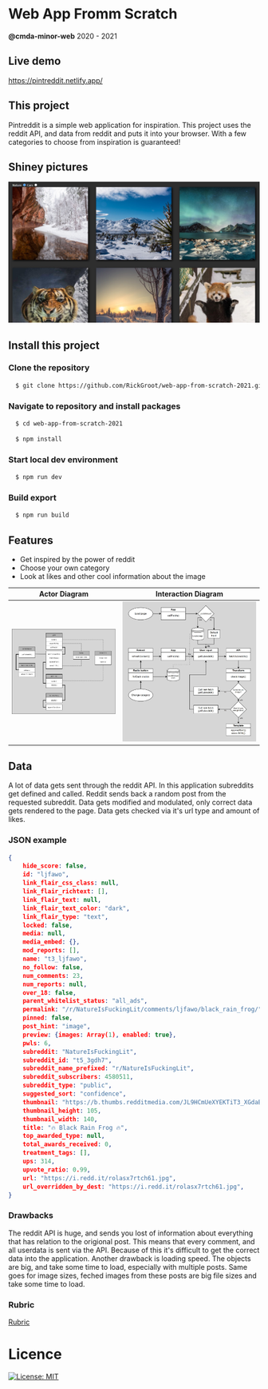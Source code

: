 # Web App Fromm Scratch
**@cmda-minor-web** 2020 - 2021

<!-- Add a link to your live demo in Github Pages 🌐-->
## Live demo
https://pintreddit.netlify.app/ 

<!-- ☝️ replace this description with a description of your own work -->
## This project
Pintreddit is a simple web application for inspiration. 
This project uses the reddit API, and data from reddit and puts it into your browser. With a few categories to choose from inspiration is guaranteed! 

<!-- Add a nice poster image here at the end of the week, showing off your shiny frontend 📸 -->
## Shiney pictures
![Week 1](https://github.com/rickgroot/web-app-from-scratch-2021/blob/main/assets/week1poster.jpg?raw=true)

<!-- Maybe a table of contents here? 📚 -->

<!-- How about a section that describes how to install this project? 🤓 -->
## Install this project
### Clone the repository

```bash
  $ git clone https://github.com/RickGroot/web-app-from-scratch-2021.git
```

### Navigate to repository and install packages

```bash
  $ cd web-app-from-scratch-2021
```

```bash
  $ npm install
```

### Start local dev environment

```bash
  $ npm run dev
```

### Build export

```bash
  $ npm run build
```

<!-- ...but how does one use this project? What are its features 🤔 -->
## Features
* Get inspired by the power of reddit
* Choose your own category
* Look at likes and other cool information about the image

| Actor Diagram           | Interaction Diagram                 |
|:-----------------------:|:-----------------------------------:|
| ![actor diagram][actor] | ![interaction diagram][interaction] |


[actor]: https://github.com/rickgroot/web-app-from-scratch-2021/blob/main/assets/ActorDiagram.png?raw=true "Actor Diagram"
[interaction]: https://github.com/rickgroot/web-app-from-scratch-2021/blob/main/assets/InteractionDiagram.jpg?raw=true "Interaction Diagram"

<!-- What external data source is featured in your project and what are its properties 🌠 -->
## Data
A lot of data gets sent through the reddit API. In this application subreddits get defined and called. Reddit sends back a random post from the requested subreddit. Data gets modified and modulated, only correct data gets rendered to the page. Data gets checked via it's url type and amount of likes.

### JSON example
```json
{
    hide_score: false,
    id: "ljfawo",
    link_flair_css_class: null,
    link_flair_richtext: [],
    link_flair_text: null,
    link_flair_text_color: "dark",
    link_flair_type: "text",
    locked: false,
    media: null,
    media_embed: {},
    mod_reports: [],
    name: "t3_ljfawo",
    no_follow: false,
    num_comments: 23,
    num_reports: null,
    over_18: false,
    parent_whitelist_status: "all_ads",
    permalink: "/r/NatureIsFuckingLit/comments/ljfawo/black_rain_frog/",
    pinned: false,
    post_hint: "image",
    preview: {images: Array(1), enabled: true},
    pwls: 6,
    subreddit: "NatureIsFuckingLit",
    subreddit_id: "t5_3gdh7",
    subreddit_name_prefixed: "r/NatureIsFuckingLit",
    subreddit_subscribers: 4580511,
    subreddit_type: "public",
    suggested_sort: "confidence",
    thumbnail: "https://b.thumbs.redditmedia.com/JL9HCmUeXYEKTiT3_XGdaBFUOubPNRMP_74jRwHnMXo.jpg",
    thumbnail_height: 105,
    thumbnail_width: 140,
    title: "🔥 Black Rain Frog 🔥",
    top_awarded_type: null,
    total_awards_received: 0,
    treatment_tags: [],
    ups: 314,
    upvote_ratio: 0.99,
    url: "https://i.redd.it/rolasx7rtch61.jpg",
    url_overridden_by_dest: "https://i.redd.it/rolasx7rtch61.jpg",
}
```

### Drawbacks
The reddit API is huge, and sends you lost of information about everything that has relation to the origional post. This means that every comment, and all userdata is sent via the API. Because of this it's difficult to get the correct data into the application. Another drawback is loading speed. The objects are big, and take some time to load, especially with multiple posts. Same goes for image sizes, feched images from these posts are big file sizes and take some time to load.

<!-- Maybe a checklist of done stuff and stuff still on your wishlist? ✅ -->

<!-- How about a license here? 📜 (or is it a licence?) 🤷 -->
### Rubric
[Rubric](https://docs.google.com/spreadsheets/d/1vJJ4EhIqkefWj1nWFp0Pnvy1Kld-S2V3qwZgC6XQO0c/edit?usp=sharing)

# Licence
[![License: MIT](https://img.shields.io/badge/License-MIT-yellow.svg)](https://opensource.org/licenses/MIT)